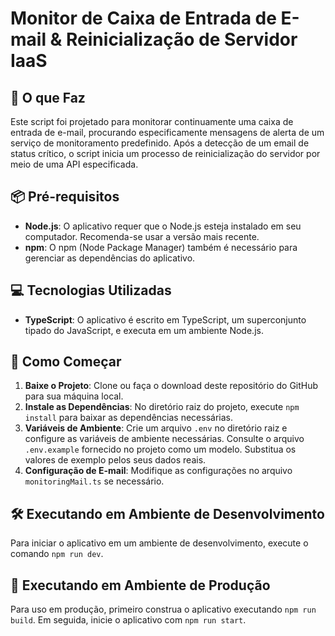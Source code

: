 # Monitor de Caixa de Entrada de E-mail & Reinicialização de Servidor IaaS

## 🤔 O que Faz
Este script foi projetado para monitorar continuamente uma caixa de entrada de e-mail, procurando especificamente mensagens de alerta de um serviço de monitoramento predefinido. Após a detecção de um email de status crítico, o script inicia um processo de reinicialização do servidor por meio de uma API especificada.

## 📦 Pré-requisitos
- **Node.js**: O aplicativo requer que o Node.js esteja instalado em seu computador. Recomenda-se usar a versão mais recente.
- **npm**: O npm (Node Package Manager) também é necessário para gerenciar as dependências do aplicativo.

## 💻 Tecnologias Utilizadas
- **TypeScript**: O aplicativo é escrito em TypeScript, um superconjunto tipado do JavaScript, e executa em um ambiente Node.js.

## 🚀 Como Começar
1. **Baixe o Projeto**: Clone ou faça o download deste repositório do GitHub para sua máquina local.
2. **Instale as Dependências**: No diretório raiz do projeto, execute `npm install` para baixar as dependências necessárias.
3. **Variáveis de Ambiente**: Crie um arquivo `.env` no diretório raiz e configure as variáveis de ambiente necessárias. Consulte o arquivo `.env.example` fornecido no projeto como um modelo. Substitua os valores de exemplo pelos seus dados reais.
4. **Configuração de E-mail**: Modifique as configurações no arquivo `monitoringMail.ts` se necessário.

## 🛠️ Executando em Ambiente de Desenvolvimento
Para iniciar o aplicativo em um ambiente de desenvolvimento, execute o comando `npm run dev`.

## 🏢 Executando em Ambiente de Produção
Para uso em produção, primeiro construa o aplicativo executando `npm run build`. Em seguida, inicie o aplicativo com `npm run start`.
